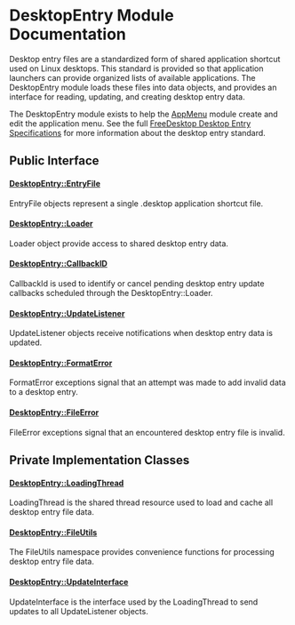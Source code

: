 # DesktopEntry Module Documentation
Desktop entry files are a standardized form of shared application shortcut used on Linux desktops. This standard is provided so that application launchers can provide organized lists of available applications. The DesktopEntry module loads these files into data objects, and provides an interface for reading, updating, and creating desktop entry data. 

The DesktopEntry module exists to help the [AppMenu](./AppMenu.md) module create and edit the application menu. See the full [FreeDesktop Desktop Entry Specifications](https://specifications.freedesktop.org/desktop-entry-spec/desktop-entry-spec-latest.html) for more information about the desktop entry standard.

## Public Interface

#### [DesktopEntry\::EntryFile](../../Source/DesktopEntry/DesktopEntry_EntryFile.h)
EntryFile objects represent a single .desktop application shortcut file.

#### [DesktopEntry\::Loader](../../Source/DesktopEntry/DesktopEntry_Loader.h)
Loader object provide access to shared desktop entry data.

#### [DesktopEntry\::CallbackID](../../Source/DesktopEntry/Types/DesktopEntry_CallbackID.h)
CallbackId is used to identify or cancel pending desktop entry update callbacks scheduled through the DesktopEntry\::Loader.

#### [DesktopEntry\::UpdateListener](../../Source/DesktopEntry/DesktopEntry_UpdateListener.h)
UpdateListener objects receive notifications when desktop entry data is updated.

#### [DesktopEntry\::FormatError](../../Source/DesktopEntry/Exceptions/DesktopEntry_FormatError.h)
FormatError exceptions signal that an attempt was made to add invalid data to a desktop entry.

#### [DesktopEntry\::FileError](../../Source/DesktopEntry/Exceptions/DesktopEntry_FileError.h)
FileError exceptions signal that an encountered desktop entry file is invalid.

## Private Implementation Classes

#### [DesktopEntry\::LoadingThread](../../Source/DesktopEntry/DesktopEntry_LoadingThread.h)
LoadingThread is the shared thread resource used to load and cache all desktop entry file data.

#### [DesktopEntry\::FileUtils](../../Source/DesktopEntry/DesktopEntry_FileUtils.h)
The FileUtils namespace provides convenience functions for processing desktop entry file data.

#### [DesktopEntry\::UpdateInterface](../../Source/DesktopEntry/DesktopEntry_UpdateInterface.h)
UpdateInterface is the interface used by the LoadingThread to send updates to all UpdateListener objects.
